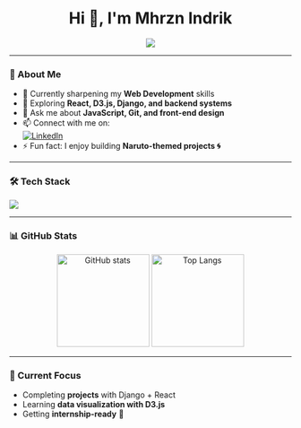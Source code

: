 <h1 align="center">Hi 👋, I'm Mhrzn Indrik</h1>

<p align="center">
  <img src="https://readme-typing-svg.herokuapp.com?font=Fira+Code&size=22&pause=1000&center=true&width=500&lines=Junior+Software+Developer;Web+Dev+%7C+Open+Source+Enthusiast;Naruto-themed+Projects+Lover🌀;Always+learning+new+things" />
</p>

---

### 🌟 About Me
- 🔭 Currently sharpening my **Web Development** skills  
- 🌱 Exploring **React, D3.js, Django, and backend systems**  
- 💬 Ask me about **JavaScript, Git, and front-end design**  
- 📫 Connect with me on:  
  [![LinkedIn](https://img.shields.io/badge/LinkedIn-blue?style=for-the-badge&logo=linkedin)](https://www.linkedin.com/in/indrik-maharjan-039192348)  
- ⚡ Fun fact: I enjoy building **Naruto-themed projects 🌀**

---

### 🛠️ Tech Stack
<p>
  <img src="https://skillicons.dev/icons?i=html,css,js,react,django,python,git,github,mysql,figma,vscode" />
</p>

---

### 📊 GitHub Stats
<p align="center">
  <img src="https://github-readme-stats.vercel.app/api?username=mhrznindrik&show_icons=true&theme=tokyonight&include_all_commits=true&count_private=true" alt="GitHub stats" height="165"/>
  <img src="https://github-readme-stats.vercel.app/api/top-langs/?username=mhrznindrik&layout=compact&theme=tokyonight&langs_count=8" alt="Top Langs" height="165"/>
</p>


---

### 🚀 Current Focus
- Completing **projects** with Django + React  
- Learning **data visualization with D3.js**  
- Getting **internship-ready** 💼  
